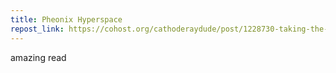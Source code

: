 ```yaml
---
title: Pheonix Hyperspace
repost_link: https://cohost.org/cathoderaydude/post/1228730-taking-the-deepest-p
---
```


amazing read
